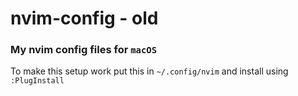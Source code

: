 # nvim-config - old

### My nvim config files for `macOS`

To make this setup work put this in `~/.config/nvim` and install using `:PlugInstall`

